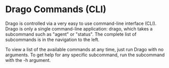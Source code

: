 # Drago Commands (CLI)

Drago is controlled via a very easy to use command-line interface (CLI). Drago is only a single command-line application: drago, which takes a subcommand such as "agent" or "status". The complete list of subcommands is in the navigation to the left.

To view a list of the available commands at any time, just run Drago with no arguments. To get help for any specific subcommand, run the subcommand with the -h argument.
